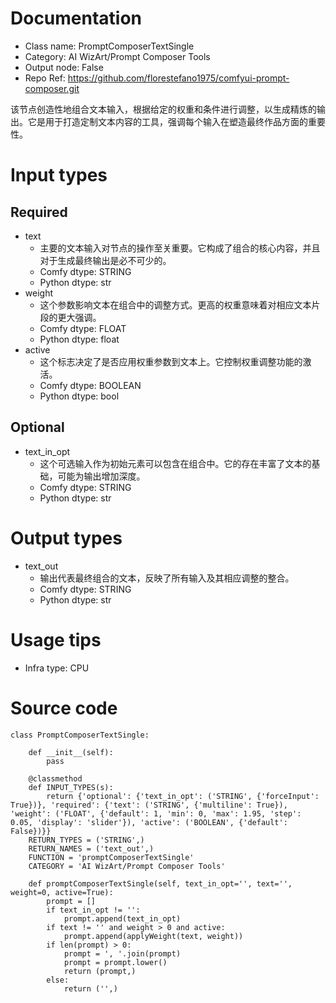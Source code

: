 # Documentation
- Class name: PromptComposerTextSingle
- Category: AI WizArt/Prompt Composer Tools
- Output node: False
- Repo Ref: https://github.com/florestefano1975/comfyui-prompt-composer.git

该节点创造性地组合文本输入，根据给定的权重和条件进行调整，以生成精炼的输出。它是用于打造定制文本内容的工具，强调每个输入在塑造最终作品方面的重要性。

# Input types
## Required
- text
    - 主要的文本输入对节点的操作至关重要。它构成了组合的核心内容，并且对于生成最终输出是必不可少的。
    - Comfy dtype: STRING
    - Python dtype: str
- weight
    - 这个参数影响文本在组合中的调整方式。更高的权重意味着对相应文本片段的更大强调。
    - Comfy dtype: FLOAT
    - Python dtype: float
- active
    - 这个标志决定了是否应用权重参数到文本上。它控制权重调整功能的激活。
    - Comfy dtype: BOOLEAN
    - Python dtype: bool
## Optional
- text_in_opt
    - 这个可选输入作为初始元素可以包含在组合中。它的存在丰富了文本的基础，可能为输出增加深度。
    - Comfy dtype: STRING
    - Python dtype: str

# Output types
- text_out
    - 输出代表最终组合的文本，反映了所有输入及其相应调整的整合。
    - Comfy dtype: STRING
    - Python dtype: str

# Usage tips
- Infra type: CPU

# Source code
```
class PromptComposerTextSingle:

    def __init__(self):
        pass

    @classmethod
    def INPUT_TYPES(s):
        return {'optional': {'text_in_opt': ('STRING', {'forceInput': True})}, 'required': {'text': ('STRING', {'multiline': True}), 'weight': ('FLOAT', {'default': 1, 'min': 0, 'max': 1.95, 'step': 0.05, 'display': 'slider'}), 'active': ('BOOLEAN', {'default': False})}}
    RETURN_TYPES = ('STRING',)
    RETURN_NAMES = ('text_out',)
    FUNCTION = 'promptComposerTextSingle'
    CATEGORY = 'AI WizArt/Prompt Composer Tools'

    def promptComposerTextSingle(self, text_in_opt='', text='', weight=0, active=True):
        prompt = []
        if text_in_opt != '':
            prompt.append(text_in_opt)
        if text != '' and weight > 0 and active:
            prompt.append(applyWeight(text, weight))
        if len(prompt) > 0:
            prompt = ', '.join(prompt)
            prompt = prompt.lower()
            return (prompt,)
        else:
            return ('',)
```